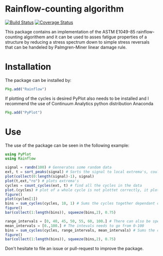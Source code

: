 # Rainflow-counting algorithm
[![Build Status](https://travis-ci.org/dhoegh/Rainflow.jl.svg?branch=master)](https://travis-ci.org/dhoegh/Rainflow.jl) [![Coverage Status](https://img.shields.io/coveralls/dhoegh/Rainflow.jl.svg)](https://coveralls.io/r/dhoegh/Rainflow.jl)

This package contains an implementation of the ASTM E1049-85 rainflow-counting algorithem and it can be used to asses fatigue properties of a structure by reducing a stress spectrum down to simple stress reversals that can be handeled by Palmgren-Miner linear damage rule.
# Installation

The package can be installed by:
```julia
Pkg.add("Rainflow")
```
If plotting of the cycles is desired PyPlot also needs to be installed and I recommend the use of Continuum Analytics python distribution Anaconda
```julia
Pkg.add("PyPlot")
```
# Use
The use of the package can be seen in the following example:
```Julia
using PyPlot
using Rainflow

signal = randn(100) # Gennerates some random data
ext, t = sort_peaks(signal) # Sorts the signal to local extrema's, could optional take a time vector
plot(collect(0:length(signal)-1), signal)
plot(t,ext,"ro") # plots extrema's
cycles = count_cycles(ext, t) # find all the cycles in the data
plot.(cycles) # plot of a whole cycle is not plottet correctly, it plots a cylce from the starting point to where the value that defines the range occur.
figure()
plot(cycles[1])
bins = sum_cycles(cycles, 10, 1) # Sums the cycles together dependant on intervals, here there is 10 range interval and one mean interval
figure()
bar(collect(1:length(bins)), squeeze(bins,2), 0.75)

range_intervals = [0, 40, 45, 50, 55, 60, 100.] # There can also be specified user defined intervals
mean_intervals = [0.,100.] # The intevals needs to go from 0-100
bins = sum_cycles(cycles, range_intervals, mean_intervals) # Sums the cycles in the given intervals
figure()
bar(collect(1:length(bins)), squeeze(bins,2), 0.75)
```
Don't hesitate to file an issue or pull-request to improve the package.
